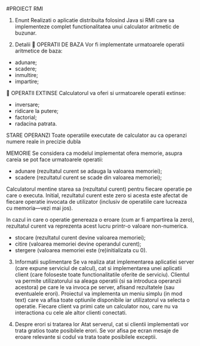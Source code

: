 #PROIECT RMI

1. Enunt
Realizati o aplicatie distribuita folosind Java si RMI care sa implementeze complet functionalitatea unui calculator aritmetic de buzunar.

2. Detalii
 OPERATII DE BAZA Vor fi implementate urmatoarele operatii aritmetice de baza: 
- adunare;
- scadere;
- inmultire; 
- impartire;

 OPERATII EXTINSE Calculatorul va oferi si urmatoarele operatii extinse: 
- inversare;
- ridicare la putere; 
- factorial; 
- radacina patrata.

STARE
OPERANZI Toate operatiile executate de calculator au ca operanzi numere reale in precizie dubla

MEMORIE
Se considera ca modelul implementat ofera memorie, asupra careia se pot face urmatoarele operatii: 
- adunare (rezultatul curent se adauga la valoarea memoriei); 
- scadere (rezultatul curent se scade din valoarea memoriei);

Calculatorul mentine starea sa (rezultatul curent) pentru fiecare operatie pe care o
executa. Initial, rezultatul curent este zero si acesta este afectat de fiecare operatie invocata de utilizator (inclusiv de operatiile care lucreaza cu memoria—vezi mai jos).

In cazul in care o operatie genereaza o eroare (cum ar fi ampartirea la zero), rezultatul curent va reprezenta acest
lucru printr-o valoare non-numerica.
- stocare (rezultatul curent devine valoarea memoriei);
- citire (valoarea memoriei devine operandul curent);
- stergere (valoarea memoriei este (re)initializata cu 0).

3. Informatii suplimentare
Se va realiza atat implementarea aplicatiei server (care expune serviciul de calcul), cat si implementarea unei aplicatii client (care foloseste toate functionalitatile oferite de serviciu).
Clientul va permite utilizatorului sa aleaga operatii (si sa introduca operanzii acestora) pe care le va invoca pe server, afisand rezultatele (sau eventualele erori).
Proiectul va implementa un meniu simplu (in mod text) care va afisa toate optiunile disponibile iar utilizatorul va selecta o operatie.
Fiecare client va primi cate un calculator nou, care nu va interactiona cu cele ale altor clienti conectati.

4. Despre erori si tratarea lor
Atat serverul, cat si clientii implementati vor trata gratios toate posibilele erori. Se vor afisa pe ecran mesaje de eroare relevante si codul va trata toate posibilele exceptii.

